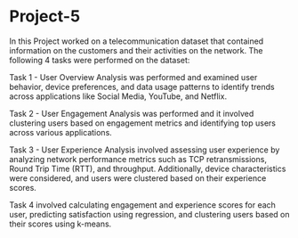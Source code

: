 # Project-5

In this Project worked on a telecommunication dataset that contained information on the customers and their activities on the network. The following 4 tasks were performed on the dataset:

Task 1 - User Overview Analysis was performed and  examined user behavior, device preferences, and data usage patterns to identify trends across applications like Social Media, YouTube, and Netflix.

Task 2 - User Engagement Analysis was performed and it involved clustering users based on engagement metrics and identifying top users across various applications.

Task 3 - User Experience Analysis involved assessing user experience by analyzing network performance metrics such as TCP retransmissions, Round Trip Time (RTT), and throughput. Additionally, device characteristics were considered, and users were clustered based on their experience scores.

Task 4 involved calculating engagement and experience scores for each user, predicting satisfaction using regression, and clustering users based on their scores using k-means.





